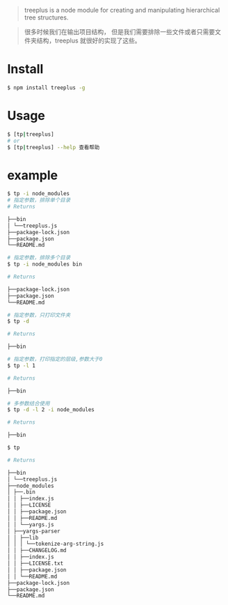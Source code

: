 > treeplus is a node module for creating and manipulating hierarchical tree structures.

> 很多时候我们在输出项目结构， 但是我们需要排除一些文件或者只需要文件夹结构，treeplus 就很好的实现了这些。

# Install

```bash
$ npm install treeplus -g
```

# Usage

```bash
$ [tp|treeplus]
# or
$ [tp|treeplus] --help 查看帮助
```

# example

```bash
$ tp -i node_modules
# 指定参数，排除单个目录
# Returns

├──bin
│ └──treeplus.js
├──package-lock.json
├──package.json
└──README.md
```

```bash
# 指定参数，排除多个目录
$ tp -i node_modules bin

# Returns

├──package-lock.json
├──package.json
└──README.md
```

```bash
# 指定参数，只打印文件夹
$ tp -d

# Returns

├──bin
```

```bash
# 指定参数，打印指定的层级,参数大于0
$ tp -l 1

# Returns

├──bin
```

```bash
# 多参数结合使用
$ tp -d -l 2 -i node_modules

# Returns

├──bin
```

```bash
$ tp

# Returns

├──bin
│ └──treeplus.js
├──node_modules
│ ├──.bin
│ │ ├──index.js
│ │ ├──LICENSE
│ │ ├──package.json
│ │ ├──README.md
│ │ └──yargs.js
│ ├──yargs-parser
│ │ ├──lib
│ │ │ └──tokenize-arg-string.js
│ │ ├──CHANGELOG.md
│ │ ├──index.js
│ │ ├──LICENSE.txt
│ │ ├──package.json
│ │ └──README.md
├──package-lock.json
├──package.json
└──README.md
```
